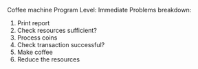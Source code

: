 Coffee machine Program
Level: Immediate
Problems breakdown:
1. Print report
2. Check resources sufficient?
3. Process coins
4. Check transaction successful?
5. Make coffee
6. Reduce the resources
